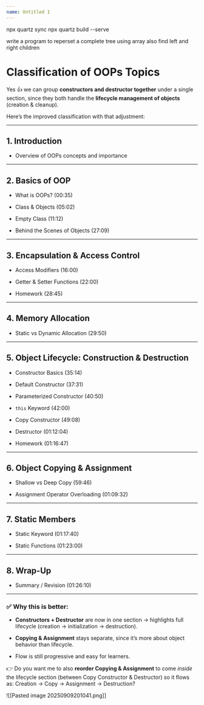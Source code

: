 ```yaml
---
name: Untitled 1
---
```



npx quartz sync
npx quartz build --serve

write a program to reperset a complete tree using array
also find left and right children
# Classification of OOPs Topics

Yes 👍 we can group **constructors and destructor together** under a single section, since they both handle the **lifecycle management of objects** (creation & cleanup).

Here’s the improved classification with that adjustment:

---

## 1. Introduction

- Overview of OOPs concepts and importance
    

---

## 2. Basics of OOP

- What is OOPs? (00:35)
    
- Class & Objects (05:02)
    
- Empty Class (11:12)
    
- Behind the Scenes of Objects (27:09)
    

---

## 3. Encapsulation & Access Control

- Access Modifiers (16:00)
    
- Getter & Setter Functions (22:00)
    
- Homework (28:45)
    

---

## 4. Memory Allocation

- Static vs Dynamic Allocation (29:50)
    

---

## 5. Object Lifecycle: Construction & Destruction

- Constructor Basics (35:14)
    
- Default Constructor (37:31)
    
- Parameterized Constructor (40:50)
    
- `this` Keyword (42:00)
    
- Copy Constructor (49:08)
    
- Destructor (01:12:04)
    
- Homework (01:16:47)
    

---

## 6. Object Copying & Assignment

- Shallow vs Deep Copy (59:46)
    
- Assignment Operator Overloading (01:09:32)
    

---

## 7. Static Members

- Static Keyword (01:17:40)
    
- Static Functions (01:23:00)
    

---

## 8. Wrap-Up

- Summary / Revision (01:26:10)
    

---

### ✅ Why this is better:

- **Constructors + Destructor** are now in one section → highlights full lifecycle (creation → initialization → destruction).
    
- **Copying & Assignment** stays separate, since it’s more about object behavior than lifecycle.
    
- Flow is still progressive and easy for learners.
    

👉 Do you want me to also **reorder Copying & Assignment** to come _inside_ the lifecycle section (between Copy Constructor & Destructor) so it flows as: Creation → Copy → Assignment → Destruction?

![[Pasted image 20250909201041.png]]